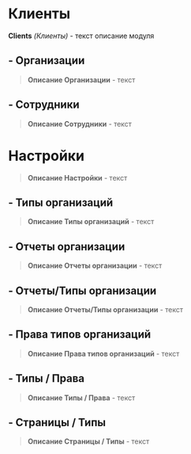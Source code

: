 # Клиенты

**Clients** *(Клиенты)* - текст описание модуля

## - Организации
>**Описание Организации** - текст

## - Сотрудники
>**Описание Сотрудники** - текст



# Настройки
>**Описание Настройки** - текст

## - Типы организаций
>**Описание Типы организаций** - текст

## - Отчеты организации
>**Описание Отчеты организации** - текст

## - Отчеты/Типы организации
>**Описание Отчеты/Типы организации** - текст

## - Права типов организаций
>**Описание Права типов организаций** - текст

## - Типы / Права
>**Описание Типы / Права** - текст

## - Страницы / Типы
>**Описание Страницы / Типы** - текст